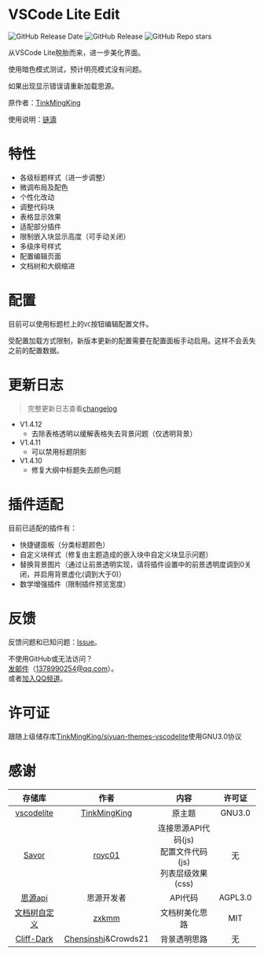# VSCode Lite Edit

![GitHub Release Date](https://img.shields.io/github/release-date/emptylight370/siyuan-vscodelite-edit?display_date=published_at)
![GitHub Release](https://img.shields.io/github/v/release/emptylight370/siyuan-vscodelite-edit)
![GitHub Repo stars](https://img.shields.io/github/stars/emptylight370/siyuan-vscodelite-edit)


从VSCode Lite脱胎而来，进一步美化界面。

使用暗色模式测试，预计明亮模式没有问题。

如果出现显示错误请重新加载思源。

原作者：[TinkMingKing](https://github.com/TinkMingKing)

使用说明：[链滴](https://ld246.com/article/1728034766990)

# 特性

- 各级标题样式（进一步调整）
- 微调布局及配色
- 个性化改动
- 调整代码块
- 表格显示效果
- 适配部分插件
- 限制嵌入块显示高度（可手动关闭）
- 多级序号样式
- 配置编辑页面
- 文档树和大纲缩进

# 配置

目前可以使用标题栏上的`VC`按钮编辑配置文件。

受配置加载方式限制，新版本更新的配置需要在配置面板手动启用。这样不会丢失之前的配置数据。

# 更新日志

> 完整更新日志查看[changelog](https://github.com/emptylight370/siyuan-vscodelite-edit/blob/main/changelog.md)

- V1.4.12
  - 去除表格透明以缓解表格失去背景问题（仅透明背景）
- V1.4.11
  - 可以禁用标题阴影
- V1.4.10
  - 修复大纲中标题失去颜色问题

# 插件适配

目前已适配的插件有：

- 快捷键面板（分类标题颜色）
- 自定义块样式（修复由主题造成的嵌入块中自定义块显示问题）
- 替换背景图片（通过让前景透明实现，请将插件设置中的前景透明度调到0关闭，并启用背景虚化(调到大于0)）
- 数学增强插件（限制插件预览宽度）

# 反馈

反馈问题和已知问题：[Issue](https://github.com/emptylight370/siyuan-vscodelite-edit/issues)。

不使用GitHub或无法访问？  
[发邮件](mailto:1378990254@qq.com)（1378990254@qq.com）。  
或者[加入QQ频道](https://pd.qq.com/s/7uxvabgbp)。

# 许可证

跟随上级储存库[TinkMingKing/siyuan-themes-vscodelite](https://github.com/TinkMingKing/siyuan-themes-vscodelite)使用GNU3.0协议

# 感谢

| 存储库 | 作者 | 内容 | 许可证 |
| :---: | :---: | :---: | :---: |
| [vscodelite](https://github.com/TinkMingKing/siyuan-themes-vscodelite) | [TinkMingKing](https://github.com/TinkMingKing) | 原主题 | GNU3.0 |
| [Savor](https://github.com/royc01/notion-theme/tree/main) | [royc01](https://github.com/royc01) | 连接思源API代码(js)<br>配置文件代码(js)<br>列表层级效果(css) | 无 |
| [思源api](https://github.com/siyuan-note/siyuan/blob/master/API_zh_CN.md) | 思源开发者 | API代码 | AGPL3.0 |
| [文档树自定义](https://github.com/zxkmm/siyuan_doctree_compress) | [zxkmm](https://github.com/zxkmm) | 文档树美化思路 | MIT |
| [Cliff-Dark](https://github.com/chenshinshi/Cliff-Dark) | [Chensinshi](https://github.com/chenshinshi)&Crowds21 | 背景透明思路 | 无 |